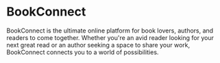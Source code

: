 # BookConnect
BookConnect is the ultimate online platform for book lovers, authors, and readers to come together. Whether you're an avid reader looking for your next great read or an author seeking a space to share your work, BookConnect connects you to a world of possibilities.
